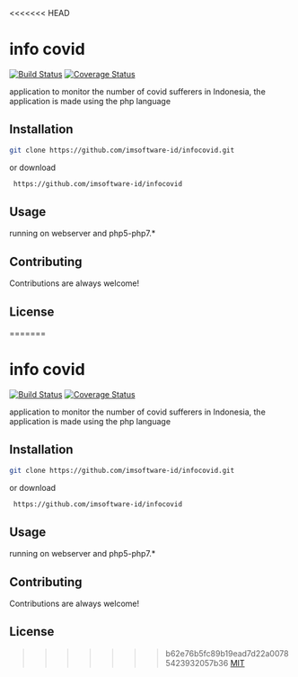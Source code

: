 <<<<<<< HEAD
# info covid

[![Build Status](http://img.shields.io/travis/badges/badgerbadgerbadger.svg?style=flat-square)](https://travis-ci.org/badges/badgerbadgerbadger) [![Coverage Status](http://img.shields.io/coveralls/badges/badgerbadgerbadger.svg?style=flat-square)](https://coveralls.io/r/badges/badgerbadgerbadger)

application to monitor the number of covid sufferers in Indonesia, the application is made using the php language

## Installation

```sh
git clone https://github.com/imsoftware-id/infocovid.git
```
or download 
```sh
 https://github.com/imsoftware-id/infocovid
```

## Usage

running on webserver and php5-php7.*

## Contributing
Contributions are always welcome!

## License
=======
# info covid

[![Build Status](http://img.shields.io/travis/badges/badgerbadgerbadger.svg?style=flat-square)](https://travis-ci.org/badges/badgerbadgerbadger) [![Coverage Status](http://img.shields.io/coveralls/badges/badgerbadgerbadger.svg?style=flat-square)](https://coveralls.io/r/badges/badgerbadgerbadger)

application to monitor the number of covid sufferers in Indonesia, the application is made using the php language

## Installation

```sh
git clone https://github.com/imsoftware-id/infocovid.git
```
or download 
```sh
 https://github.com/imsoftware-id/infocovid
```

## Usage

running on webserver and php5-php7.*

## Contributing
Contributions are always welcome!

## License
>>>>>>> b62e76b5fc89b19ead7d22a00785423932057b36
[MIT](https://choosealicense.com/licenses/mit/)